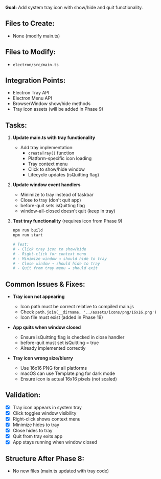 **Goal:** Add system tray icon with show/hide and quit functionality.

## Files to Create:
- None (modify main.ts)

## Files to Modify:
- `electron/src/main.ts`

## Integration Points:
- Electron Tray API
- Electron Menu API
- BrowserWindow show/hide methods
- Tray icon assets (will be added in Phase 9)

## Tasks:

1. **Update main.ts with tray functionality**
   - Add tray implementation:
     - `createTray()` function
     - Platform-specific icon loading
     - Tray context menu
     - Click to show/hide window
     - Lifecycle updates (isQuitting flag)

2. **Update window event handlers**
   - Minimize to tray instead of taskbar
   - Close to tray (don't quit app)
   - before-quit sets isQuitting flag
   - window-all-closed doesn't quit (keep in tray)

3. **Test tray functionality** (requires icon from Phase 9)
   ```bash
   npm run build
   npm run start

   # Test:
   # - Click tray icon to show/hide
   # - Right-click for context menu
   # - Minimize window → should hide to tray
   # - Close window → should hide to tray
   # - Quit from tray menu → should exit
   ```

## Common Issues & Fixes:

- **Tray icon not appearing**
  - Icon path must be correct relative to compiled main.js
  - Check `path.join(__dirname, '../assets/icons/png/16x16.png')`
  - Icon file must exist (added in Phase 19)

- **App quits when window closed**
  - Ensure isQuitting flag is checked in close handler
  - before-quit must set isQuitting = true
  - Already implemented correctly

- **Tray icon wrong size/blurry**
  - Use 16x16 PNG for all platforms
  - macOS can use Template.png for dark mode
  - Ensure icon is actual 16x16 pixels (not scaled)

## Validation:

- [x] Tray icon appears in system tray
- [x] Click toggles window visibility
- [x] Right-click shows context menu
- [x] Minimize hides to tray
- [x] Close hides to tray
- [x] Quit from tray exits app
- [x] App stays running when window closed

## Structure After Phase 8:

- No new files (main.ts updated with tray code)